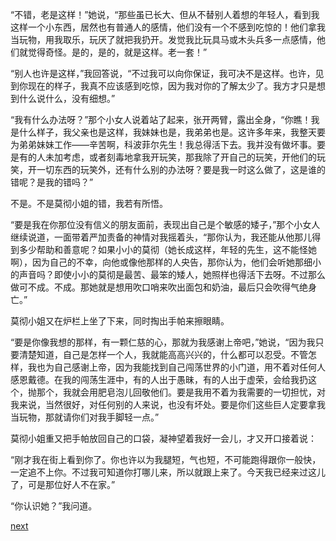 
“不错，老是这样！”她说，“那些虽已长大、但从不替别人着想的年轻人，看到我这样一个小东西，居然也有普通人的感情，他们没有一个不感到吃惊的！他们拿我当玩物，用我取乐，玩厌了就把我扔开。发觉我比玩具马或木头兵多一点感情，他们就觉得奇怪。是的，是的，就是这样。老一套！”

“别人也许是这样，”我回答说，“不过我可以向你保证，我可决不是这样。也许，见到你现在的样子，我真不应该感到吃惊，因为我对你的了解太少了。我方才只是想到什么说什么，没有细想。”

“我有什么办法呀？”那个小女人说着站了起来，张开两臂，露出全身，“你瞧！我是什么样子，我父亲也是这样，我妹妹也是，我弟弟也是。这许多年来，我整天要为弟弟妹妹工作——辛苦啊，科波菲尔先生！我总得活下去。我并没有做坏事。要是有的人未加考虑，或者刻毒地拿我开玩笑，那我除了开自己的玩笑，开他们的玩笑，开一切东西的玩笑外，还有什么别的办法呀？要是我一时这么做了，这是谁的错呢？是我的错吗？”

不是。不是莫彻小姐的错，我若有所悟。

“要是我在你那位没有信义的朋友面前，表现出自己是个敏感的矮子，”那个小女人继续说道，一面带着严加责备的神情对我摇着头，“那你认为，我还能从他那儿得到多少帮助和善意呢？如果小小的莫彻（她长成这样，年轻的先生，这不能怪她啊），因为自己的不幸，向他或像他那样的人央告，那你认为，他们会听她那细小的声音吗？即使小小的莫彻是最苦、最笨的矮人，她照样也得活下去呀。不过那么做可不成。不成。那她就是想用吹口哨来吹出面包和奶油，最后只会吹得气绝身亡。”

莫彻小姐又在炉栏上坐了下来，同时掏出手帕来擦眼睛。

“要是你像我想的那样，有一颗仁慈的心，那就为我感谢上帝吧，”她说，“因为我只要清楚知道，自己是怎样一个人，我就能高高兴兴的，什么都可以忍受。不管怎样，我也为自己感谢上帝，因为我能找到自己闯荡世界的小门道，用不着对任何人感恩戴德。在我的闯荡生涯中，有的人出于愚昧，有的人出于虚荣，会给我扔这个，抛那个，我就会用肥皂泡儿回敬他们。要是我用不着为我需要的一切担忧，对我来说，当然很好，对任何别的人来说，也没有坏处。要是你们这些巨人定要拿我当玩物，那就请你们对我手脚轻一点。”

莫彻小姐重又把手帕放回自己的口袋，凝神望着我好一会儿，才又开口接着说：

“刚才我在街上看到你了。你也许以为我腿短，气也短，不可能跑得跟你一般快，一定追不上你。不过我可知道你打哪儿来，所以就跟上来了。今天我已经来过这儿了，可是那位好人不在家。”

“你认识她？”我问道。

[next](page413.md)